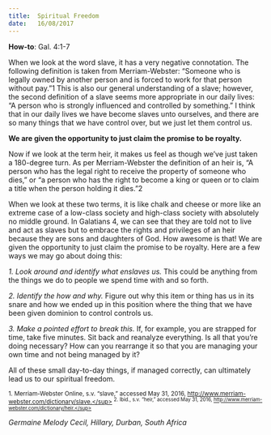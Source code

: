 ```yaml
---
title:  Spiritual Freedom
date:   16/08/2017
---
```


**How-to**: Gal. 4:1-7

When we look at the word slave, it has a very negative connotation. The following definition is taken from Merriam-Webster: “Someone who is legally owned by another person and is forced to work for that person without pay.”1 This is also our general understanding of a slave; however, the second definition of a slave seems more appropriate in our daily lives: “A person who is strongly influenced and controlled by something.” I think that in our daily lives we have become slaves unto ourselves, and there are so many things that we have control over, but we just let them control us.

**We are given the opportunity to just claim the promise to be royalty.**

Now if we look at the term heir, it makes us feel as though we’ve just taken a 180-degree turn. As per Merriam-Webster the definition of an heir is, “A person who has the legal right to receive the property of someone who dies,” or “a person who has the right to become a king or queen or to claim a title when the person holding it dies.”2

When we look at these two terms, it is like chalk and cheese or more like an extreme case of a low-class society and high-class society with absolutely no middle ground. In Galatians 4, we can see that they are told not to live and act as slaves but to embrace the rights and privileges of an heir because they are sons and daughters of God. How awesome is that! We are given the opportunity to just claim the promise to be royalty. Here are a few ways we may go about doing this:

_1. Look around and identify what enslaves us._ This could be anything from the things we do to people we spend time with and so forth.

_2. Identify the how and why._ Figure out why this item or thing has us in its snare and how we ended up in this position where the thing that we have been given dominion to control controls us.

_3. Make a pointed effort to break this._ If, for example, you are strapped for time, take five minutes. Sit back and reanalyze everything. Is all that you’re doing necessary? How can you rearrange it so that you are managing your own time and not being managed by it?

All of these small day-to-day things, if managed correctly, can ultimately lead us to our spiritual freedom.

<sup>1. Merriam-Webster Online, s.v. “slave,” accessed May 31, 2016, http://www.merriam-webster.com/dictionary/slave.</sup>
<sup>2. Ibid., s.v. “heir,” accessed May 31, 2016, http://www.merriam-webster.com/dictionary/heir.</sup>

_Germaine Melody Cecil, Hillary, Durban, South Africa_